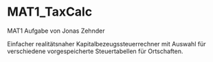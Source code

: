 # MAT1_TaxCalc

MAT1 Aufgabe von Jonas Zehnder

Einfacher realitätsnaher Kapitalbezeugssteuerrechner mit Auswahl für verschiedene vorgespeicherte Steuertabellen für Ortschaften.
